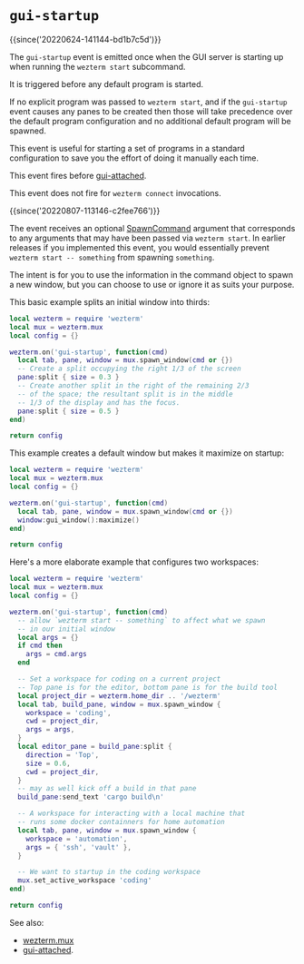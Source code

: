 # `gui-startup`

{{since('20220624-141144-bd1b7c5d')}}

The `gui-startup` event is emitted once when the GUI server is starting up
when running the `wezterm start` subcommand.

It is triggered before any default program is started.

If no explicit program was passed to `wezterm start`, and if the
`gui-startup` event causes any panes to be created then those will take
precedence over the default program configuration and no additional default
program will be spawned.

This event is useful for starting a set of programs in a standard
configuration to save you the effort of doing it manually each time.

This event fires before [gui-attached](gui-attached.md).

This event does not fire for `wezterm connect` invocations.

{{since('20220807-113146-c2fee766')}}

The event receives an optional [SpawnCommand](../SpawnCommand.md) argument that
corresponds to any arguments that may have been passed via `wezterm start`.
In earlier releases if you implemented this event, you would essentially
prevent `wezterm start -- something` from spawning `something`.

The intent is for you to use the information in the command object to
spawn a new window, but you can choose to use or ignore it as suits
your purpose.

This basic example splits an initial window into thirds:

```lua
local wezterm = require 'wezterm'
local mux = wezterm.mux
local config = {}

wezterm.on('gui-startup', function(cmd)
  local tab, pane, window = mux.spawn_window(cmd or {})
  -- Create a split occupying the right 1/3 of the screen
  pane:split { size = 0.3 }
  -- Create another split in the right of the remaining 2/3
  -- of the space; the resultant split is in the middle
  -- 1/3 of the display and has the focus.
  pane:split { size = 0.5 }
end)

return config
```

This example creates a default window but makes it maximize on startup:

```lua
local wezterm = require 'wezterm'
local mux = wezterm.mux
local config = {}

wezterm.on('gui-startup', function(cmd)
  local tab, pane, window = mux.spawn_window(cmd or {})
  window:gui_window():maximize()
end)

return config
```

Here's a more elaborate example that configures two workspaces:

```lua
local wezterm = require 'wezterm'
local mux = wezterm.mux
local config = {}

wezterm.on('gui-startup', function(cmd)
  -- allow `wezterm start -- something` to affect what we spawn
  -- in our initial window
  local args = {}
  if cmd then
    args = cmd.args
  end

  -- Set a workspace for coding on a current project
  -- Top pane is for the editor, bottom pane is for the build tool
  local project_dir = wezterm.home_dir .. '/wezterm'
  local tab, build_pane, window = mux.spawn_window {
    workspace = 'coding',
    cwd = project_dir,
    args = args,
  }
  local editor_pane = build_pane:split {
    direction = 'Top',
    size = 0.6,
    cwd = project_dir,
  }
  -- may as well kick off a build in that pane
  build_pane:send_text 'cargo build\n'

  -- A workspace for interacting with a local machine that
  -- runs some docker containners for home automation
  local tab, pane, window = mux.spawn_window {
    workspace = 'automation',
    args = { 'ssh', 'vault' },
  }

  -- We want to startup in the coding workspace
  mux.set_active_workspace 'coding'
end)

return config
```

See also:
* [wezterm.mux](../wezterm.mux/index.md)
* [gui-attached](gui-attached.md).
